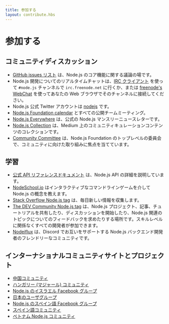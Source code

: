 ```yaml
---
title: 参加する
layout: contribute.hbs
---
```


<!--
# Get Involved

## Community Discussion

- The [GitHub issues list](https://github.com/nodejs/node/issues) is the place for discussion of Node.js core features.
- For real-time chat about Node.js development go to `irc.freenode.net` in the `#node.js` channel with an [IRC client](https://en.wikipedia.org/wiki/Comparison_of_Internet_Relay_Chat_clients) or connect in your web browser to the channel using [freenode's WebChat](https://webchat.freenode.net/#node.js).
- The official Node.js Twitter account is [nodejs](https://twitter.com/nodejs).
- The [Node.js Foundation calendar](https://nodejs.org/calendar) with all public team meetings.
- [Node.js Everywhere](https://newsletter.nodejs.org) is the official Node.js Monthly Newsletter.
- [Node.js Collection](https://medium.com/the-node-js-collection) is a collection of community-curated content on Medium.
- The [Community Committee](https://github.com/nodejs/community-committee) is a top-level committee in the Node.js Foundation focused on community-facing efforts.

 -->
# 参加する

## コミュニティディスカッション

- [GitHub issues リスト](https://github.com/nodejs/node/issues) は、Node.js のコア機能に関する議論の場です。
- Node.js 開発についてのリアルタイムチャットは、[IRC クライアント](https://en.wikipedia.org/wiki/Comparison_of_Internet_Relay_Chat_clients) を使って `#node.js` チャンネルで `irc.freenode.net` に行くか、または [freenode's WebChat](https://webchat.freenode.net/#node.js) を使ってあなたの Web ブラウザでそのチャンネルに接続してください。
- Node.js 公式 Twitter アカウントは [nodejs](https://twitter.com/nodejs) です。
- [Node.js Foundation calendar](https://nodejs.org/calendar) とすべての公開チームミーティング。
- [Node.js Everywhere](https://newsletter.nodejs.org) は、公式の Node.js マンスリーニュースレターです。
- [Node.js Collection](https://medium.com/the-node-js-collection) は、Medium 上のコミュニティキュレーションコンテンツのコレクションです。
- [Community Committee](https://github.com/nodejs/community-committee) は、Node.js Foundation のトップレベルの委員会で、コミュニティに向けた取り組みに焦点を当てています。

<!--
## Learning

- [Official API reference documentation](/api/) details the Node.js API.
- [NodeSchool.io](https://nodeschool.io/) will teach you Node.js concepts via interactive command-line games.
- [Stack Overflow Node.js tag](https://stackoverflow.com/questions/tagged/node.js) collects new information every day.
- [The DEV Community Node.js tag](https://dev.to/t/node) is a place to share Node.js projects, articles and tutorials as well as start discussions and ask for feedback on Node.js-related topics. Developers of all skill-levels are welcome to take part.
- [Nodeiflux](https://discordapp.com/invite/vUsrbjd) is a friendly community of Node.js backend developers supporting each other on Discord.

 -->
## 学習

- [公式 API リファレンスドキュメント](/api/) は、Node.js API の詳細を説明しています。
- [NodeSchool.io](https://nodeschool.io/) はインタラクティブなコマンドラインゲームを介して Node.js の概念を教えます。
- [Stack Overflow Node.js tag](https://stackoverflow.com/questions/tagged/node.js) は、毎日新しい情報を収集します。
- [The DEV Community Node.js tag](https://dev.to/t/node) は、Node.js プロジェクト、記事、チュートリアルを共有したり、ディスカッションを開始したり、Node.js 関連のトピックについてのフィードバックを求めたりする場所です。スキルレベルに関係なくすべての開発者が参加できます。
- [Nodeiflux](https://discordapp.com/invite/vUsrbjd) は、Discord でお互いをサポートする Node.js バックエンド開発者のフレンドリーなコミュニティです。

<!--
## International community sites and projects

- [Chinese community](https://cnodejs.org/)
- [French Google+ Community of Node.js users](https://plus.google.com/communities/113346206415381691435)
- [Hungarian (Magyar) community](https://nodehun.blogspot.com/)
- [Israeli Facebook group for Node.js](https://www.facebook.com/groups/node.il/)
- [Japanese user group](https://nodejs.jp/)
- [Spanish language Facebook group for Node.js](https://www.facebook.com/groups/node.es/)
- [Spanish language community](http://nodehispano.com)
- [Vietnamese Node.js community](https://www.facebook.com/nodejs.vn/)

 -->
## インターナショナルコミュニティサイトとプロジェクト

- [中国コミュニティ](https://cnodejs.org/)
- [ハンガリー (マジャール) コミュニティ](https://nodehun.blogspot.com/)
- [Node.js のイスラエル Facebook グループ](https://www.facebook.com/groups/node.il/)
- [日本のユーザグループ](https://nodejs.jp/)
- [Node.js のスペイン語 Facebook グループ](https://www.facebook.com/groups/node.es/)
- [スペイン語コミュニティ](http://nodehispano.com)
- [ベトナム Node.js コミュニティ](https://www.facebook.com/nodejs.vn/)
